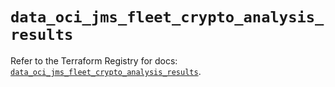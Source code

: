 # `data_oci_jms_fleet_crypto_analysis_results`

Refer to the Terraform Registry for docs: [`data_oci_jms_fleet_crypto_analysis_results`](https://registry.terraform.io/providers/hashicorp/oci/7.19.0/docs/data-sources/jms_fleet_crypto_analysis_results).
